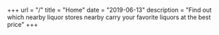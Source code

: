 +++
url = "/"
title = "Home"
date = "2019-06-13"
description = "Find out which nearby liquor stores nearby carry your favorite liquors at the best price"
+++
